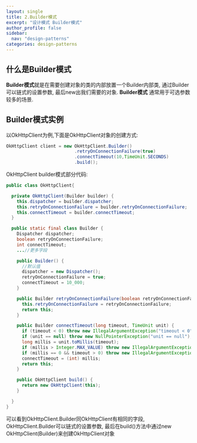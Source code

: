 ```yaml
---
layout: single
title: 2.Builder模式
excerpt: "设计模式 Builder模式"
author_profile: false
sidebar:
  nav: "design-patterns"
categories: design-patterns
---
```


## 什么是Builder模式
**Builder模式**就是在需要创建对象的类的内部放置一个Builder内部类,
通过Builder可以链式的设置参数, 最后new出我们需要的对象. **Builder模式**
通常用于可选参数较多的场景.  

## Builder模式实例
以OkHttpClient为例,下面是OkHttpClient对象的创建方式:  

```java
OkHttpClient client = new OkHttpClient.Builder()
                          .retryOnConnectionFailure(true)
                          .connectTimeout(10,TimeUnit.SECONDS)
                          .build();
```

OkHttpClient builder模式部分代码:  

```java
public class OkHttpClient{

  private OkHttpClient(Builder builder) {
    this.dispatcher = builder.dispatcher;
    this.retryOnConnectionFailure = builder.retryOnConnectionFailure;
    this.connectTimeout = builder.connectTimeout;
  }

  public static final class Builder {
    Dispatcher dispatcher;
    boolean retryOnConnectionFailure;
    int connectTimeout;
    ...//更多字段

    public Builder() {
      //默认值
      dispatcher = new Dispatcher();
      retryOnConnectionFailure = true;
      connectTimeout = 10_000;
    }

    public Builder retryOnConnectionFailure(boolean retryOnConnectionFailure) {
      this.retryOnConnectionFailure = retryOnConnectionFailure;
      return this;
    }

    public Builder connectTimeout(long timeout, TimeUnit unit) {
      if (timeout < 0) throw new IllegalArgumentException("timeout < 0");
      if (unit == null) throw new NullPointerException("unit == null");
      long millis = unit.toMillis(timeout);
      if (millis > Integer.MAX_VALUE) throw new IllegalArgumentException("Timeout too large.");
      if (millis == 0 && timeout > 0) throw new IllegalArgumentException("Timeout too small.");
      connectTimeout = (int) millis;
      return this;
    }

    public OkHttpClient build() {
      return new OkHttpClient(this);
    }

  }
}
```
可以看到OkHttpClient.Builder同OkHttpClient有相同的字段, OkHttpClient.Builder可以链式的设置参数,
最后在build()方法中通过new OkHttpClient(Builder)来创建OkHttpClient对象
